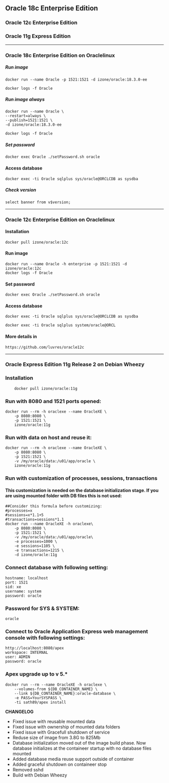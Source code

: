 ## Oracle 18c Enterprise Edition
### Oracle 12c Enterprise Edition
### Oracle 11g Express Edition
-----
### Oracle 18c Enterprise Edition on Oraclelinux

##### Run image
```
docker run --name Oracle -p 1521:1521 -d izone/oracle:18.3.0-ee

docker logs -f Oracle
```
##### Run image always
```
docker run --name Oracle \
--restart=always \
--publish=1521:1521 \
-d izone/oracle:18.3.0-ee

docker logs -f Oracle
```
##### Set password
```
docker exec Oracle ./setPassword.sh oracle
```
#### Access database
```
docker exec -ti Oracle sqlplus sys/oracle@ORCLCDB as sysdba
```
##### Check version
```
select banner from v$version;
```

-----
### Oracle 12c Enterprise Edition on Oraclelinux
#### Installation
```
docker pull izone/oracle:12c
```
#### Run image
```
docker run --name Oracle -h enterprise -p 1521:1521 -d izone/oracle:12c
docker logs -f Oracle
```
#### Set password
```
docker exec Oracle ./setPassword.sh oracle
```
#### Access database
```
docker exec -ti Oracle sqlplus sys/oracle@ORCLCDB as sysdba

docker exec -ti Oracle sqlplus system/oracle@ORCL
```
#### More details in
```
https://github.com/luvres/oracle12c
```

-----
### Oracle Express Edition 11g Release 2 on Debian Wheezy

### Installation
```
    docker pull izone/oracle:11g
```
### Run with 8080 and 1521 ports opened:
```
docker run --rm -h oraclexe --name OracleXE \
	-p 8080:8080 \
	-p 1521:1521 \
	izone/oracle:11g
```
### Run with data on host and reuse it:
```
docker run --rm -h oraclexe --name OracleXE \
	-p 8080:8080 \
	-p 1521:1521 \
	-v /my/oracle/data:/u01/app/oracle \
	izone/oracle:11g
```
### Run with customization of processes, sessions, transactions
#### This customization is needed on the database initialization stage. If you are using mounted folder with DB files this is not used:
```
##Consider this formula before customizing:
#processes=x
#sessions=x*1.1+5
#transactions=sessions*1.1
docker run --name OracleXE -h oraclexe\
	-p 8080:8080 \
	-p 1521:1521 \
	-v /my/oracle/data:/u01/app/oracle\
	-e processes=1000 \
	-e sessions=1105 \
	-e transactions=1215 \
	-d izone/oracle:11g
```
### Connect database with following setting:
```
hostname: localhost
port: 1521
sid: xe
username: system
password: oracle
```
### Password for SYS & SYSTEM:
```
oracle
```
### Connect to Oracle Application Express web management console with following settings:
```
http://localhost:8080/apex
workspace: INTERNAL
user: ADMIN
password: oracle
```
### Apex upgrade up to v 5.*
```
docker run --rm --name OracleXE -h oraclexe \
	--volumes-from ${DB_CONTAINER_NAME} \
	--link ${DB_CONTAINER_NAME}:oracle-database \
	-e PASS=YourSYSPASS \
	-ti sath89/apex install
```
**CHANGELOG**
* Fixed issue with reusable mounted data
* Fixed issue with ownership of mounted data folders
* Fixed issue with Gracefull shutdown of service
* Reduse size of image from 3.8G to 825Mb
* Database initialization moved out of the image build phase. Now database initializes at the containeer startup with no database files mounted
* Added database media reuse support outside of container
* Added graceful shutdown on containeer stop
* Removed sshd
* Build with Debian Wheezy
